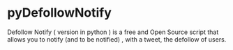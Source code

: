 pyDefollowNotify
================

Defollow Notify ( version in python ) is a free and Open Source script that allows you to notify (and to be notified) , with a tweet, the defollow of users.